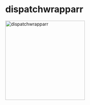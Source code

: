 # dispatchwrapparr
<img width="250" height="250" alt="dispatchwrapparr" src="https://github.com/user-attachments/assets/eb65168b-e24f-4e0c-b17b-7d72021d1d15" />
